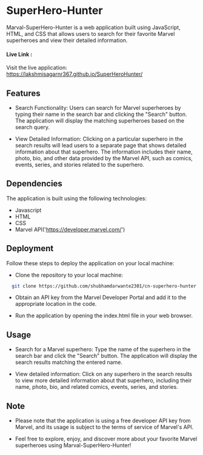 # SuperHero-Hunter
Marval-SuperHero-Hunter is a web application built using JavaScript, HTML, and CSS that allows users to search for their favorite Marvel superheroes and view their detailed information.

#### Live Link :
Visit the live application: https://lakshmisagarnr367.github.io/SuperHeroHunter/

## Features
- Search Functionality: Users can search for Marvel superheroes by typing their name in the search bar and clicking the "Search" button. The application will display the matching superheroes based on the search query.

- View Detailed Information: Clicking on a particular superhero in the search results will lead users to a separate page that shows detailed information about that superhero. The information includes their name, photo, bio, and other data provided by the Marvel API, such as comics, events, series, and stories related to the superhero.

## Dependencies
The application is built using the following technologies:

- Javascript
- HTML
- CSS
- Marvel API('https://developer.marvel.com/')

## Deployment
Follow these steps to deploy the application on your local machine:

- Clone the repository to your local machine:
```bash
  git clone https://github.com/shubhamdarwante2301/cn-superhero-hunter.git
```
- Obtain an API key from the Marvel Developer Portal and add it to the appropriate location in the code.

- Run the application by opening the index.html file in your web browser.

## Usage
- Search for a Marvel superhero: Type the name of the superhero in the search bar and click the "Search" button. The application will display the search results matching the entered name.

- View detailed information: Click on any superhero in the search results to view more detailed information about that superhero, including their name, photo, bio, and related comics, events, series, and stories.

## Note
- Please note that the application is using a free developer API key from Marvel, and its usage is subject to the terms of service of Marvel's API.

- Feel free to explore, enjoy, and discover more about your favorite Marvel superheroes using Marval-SuperHero-Hunter!






